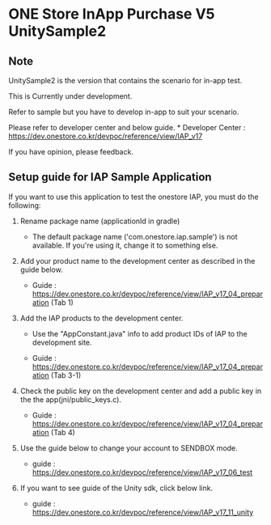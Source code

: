 # ONE Store InApp Purchase V5 UnitySample2


## Note

UnitySample2 is the version that contains the scenario for in-app test.

This is Currently under development.

Refer to sample but you have to develop in-app to suit your scenario.

Please refer to developer center and below guide.
    * Developer Center : https://dev.onestore.co.kr/devpoc/reference/view/IAP_v17

If you have opinion, please feedback.



## Setup guide for IAP Sample Application

If you want to use this application to test the onestore IAP, you must do the following:

1. Rename package name (applicationId in gradle)

    * The default package name ('com.onestore.iap.sample') is not available. If you're using it, change it to something else.


2. Add your product name to the development center as described in the guide below.

    * Guide : https://dev.onestore.co.kr/devpoc/reference/view/IAP_v17_04_preparation (Tab 1)


3. Add the IAP products to the development center.

    * Use the "AppConstant.java" info to add product IDs of IAP to the development site.

    * Guide : https://dev.onestore.co.kr/devpoc/reference/view/IAP_v17_04_preparation (Tab 3-1)


4. Check the public key on the development center and add a public key in the the app(jni/public_keys.c).

    * Guide : https://dev.onestore.co.kr/devpoc/reference/view/IAP_v17_04_preparation (Tab 4)


5.  Use the guide below to change your account to SENDBOX mode.

    * guide : https://dev.onestore.co.kr/devpoc/reference/view/IAP_v17_06_test 


6. If you want to see guide of the Unity sdk, click below link. 

    * guide : https://dev.onestore.co.kr/devpoc/reference/view/IAP_v17_11_unity
